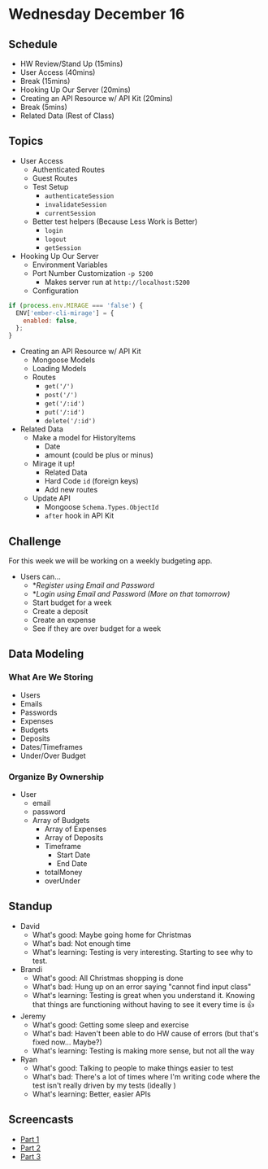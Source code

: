 # Wednesday December 16

## Schedule

- HW Review/Stand Up (15mins)
- User Access (40mins)
- Break (15mins)
- Hooking Up Our Server (20mins)
- Creating an API Resource w/ API Kit (20mins)
- Break (5mins)
- Related Data (Rest of Class)

## Topics

- User Access
  * Authenticated Routes
  * Guest Routes
  * Test Setup
    - `authenticateSession`
    - `invalidateSession`
    - `currentSession`
  * Better test helpers (Because Less Work is Better)
    - `login`
    - `logout`
    - `getSession`
- Hooking Up Our Server
  * Environment Variables
  * Port Number Customization `-p 5200`
    - Makes server run at `http://localhost:5200`
  * Configuration

```js
if (process.env.MIRAGE === 'false') {
  ENV['ember-cli-mirage'] = {
    enabled: false,
  };
}
```

- Creating an API Resource w/ API Kit
  * Mongoose Models
  * Loading Models
  * Routes
    - `get('/')`
    - `post('/')`
    - `get('/:id')`
    - `put('/:id')`
    - `delete('/:id')`
- Related Data
  * Make a model for HistoryItems
    - Date
    - amount (could be plus or minus)
  * Mirage it up!
    - Related Data
    - Hard Code `id` (foreign keys)
    - Add new routes
  * Update API
    - Mongoose `Schema.Types.ObjectId`
    - `after` hook in API Kit

## Challenge

For this week we will be working on a weekly budgeting app.

* Users can...
  - **Register using Email and Password*
  - **Login using Email and Password (More on that tomorrow)*
  - Start budget for a week
  - Create a deposit
  - Create an expense
  - See if they are over budget for a week

## Data Modeling

### What Are We Storing

- Users
- Emails
- Passwords
- Expenses
- Budgets
- Deposits
- Dates/Timeframes
- Under/Over Budget

### Organize By Ownership

- User
  * email
  * password
  * Array of Budgets
    - Array of Expenses
    - Array of Deposits
    - Timeframe
      * Start Date
      * End Date
    - totalMoney
    - overUnder

## Standup

- David
  * What's good: Maybe going home for Christmas
  * What's bad: Not enough time
  * What's learning: Testing is very interesting. Starting to see why to test.
- Brandi
  * What's good: All Christmas shopping is done
  * What's bad: Hung up on an error saying "cannot find input class"
  * What's learning: Testing is great when you understand it. Knowing that things are functioning without having to see it every time is 👍
- Jeremy
  * What's good: Getting some sleep and exercise
  * What's bad: Haven't been able to do HW cause of errors (but that's fixed now... Maybe?)
  * What's learning: Testing is making more sense, but not all the way
- Ryan
  * What's good: Talking to people to make things easier to test
  * What's bad: There's a lot of times where I'm writing code where the test isn't really driven by my tests (ideally )
  * What's learning: Better, easier APIs

## Screencasts

* [Part 1](https://vimeo.com/149205503)
* [Part 2](https://vimeo.com/149205502)
* [Part 3](https://vimeo.com/149205505)
